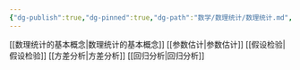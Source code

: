 ```yaml
---
{"dg-publish":true,"dg-pinned":true,"dg-path":"数学/数理统计/数理统计.md","permalink":"/数学/数理统计/数理统计/","pinned":true,"dgPassFrontmatter":true,"noteIcon":"","created":"2024-04-16T00:00:10.806+08:00","updated":"2024-04-22T12:53:07.098+08:00"}
---
```


[[数理统计的基本概念\|数理统计的基本概念]]
[[参数估计\|参数估计]]
[[假设检验\|假设检验]]
[[方差分析\|方差分析]]
[[回归分析\|回归分析]]
